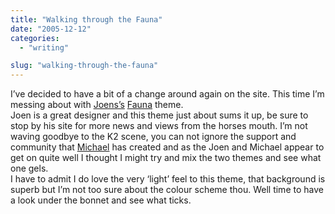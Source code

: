 ```yaml
---
title: "Walking through the Fauna"
date: "2005-12-12"
categories: 
  - "writing"

slug: "walking-through-the-fauna"
---
```


I’ve decided to have a bit of a change around again on the site. This time I’m messing about with [Joens’s](http://www.noscope.com) [Fauna](http://www.noscope.com/fauna/) theme.  
Joen is a great designer and this theme just about sums it up, be sure to stop by his site for more news and views from the horses mouth. I’m not waving goodbye to the K2 scene, you can not ignore the support and community that [Michael](http://www.binarybonsai.com) has created and as the Joen and Michael appear to get on quite well I thought I might try and mix the two themes and see what one gels.  
I have to admit I do love the very ‘light’ feel to this theme, that background is superb but I’m not too sure about the colour scheme thou. Well time to have a look under the bonnet and see what ticks.
